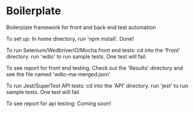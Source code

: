 # Boilerplate
Boilerplate framework for front and back end test automation

To set up:
In home directory, run 'npm install'. Done!

To run Selenium/WedbriverIO/Mocha front end tests:
cd into the 'Front' directory.
run 'wdio' to run sample tests. One test will fail.

To see report for front end testing:
Check out the 'Results' directory and see the file named 'wdio-ma-merged.json'


To run Jest/SuperTest API tests:
cd into the 'API' directory.
run 'jest' to run sample tests. One test will fail.

To see report for api testing:
Coming soon!
